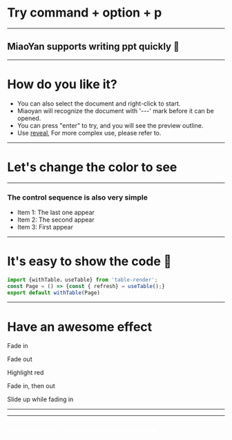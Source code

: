 # Try command + option + p
---
## MiaoYan supports writing ppt quickly 🎉
---
# How do you like it?
- You can also select the document and right-click  to start.
- Miaoyan will recognize the document with '---' mark before it can be opened.
- You can press "enter" to try, and you will see the preview outline.
- Use [reveal](https://revealjs.com/markdown/), For more complex use, please refer to.
---
<!-- .slide: data-background="#F8CB9E" -->
# Let's change the color to see
---
### The control sequence is also very simple
- Item 1: The last one appear <!-- .element: class="fragment" data-fragment-index="3" -->
- Item 2: The second appear <!-- .element: class="fragment" data-fragment-index="2" -->
- Item 3: First appear <!-- .element: class="fragment" data-fragment-index="1" -->
---
# It's easy to show the code 
```js [1|2-4|5]
import {withTable，useTable} from 'table-render';
const Page = () => {const { refresh} = useTable();}
export default withTable(Page)
```
---
# Have an awesome effect
<p class="fragment">Fade in</p>
<p class="fragment fade-out">Fade out</p>
<p class="fragment highlight-red">Highlight red</p>
<p class="fragment fade-in-then-out">Fade in, then out</p>
<p class="fragment fade-up">Slide up while fading in</p>

---
<!-- .slide: data-background-iframe="https://miaoyan.app/" -->
<!-- .slide: data-background-interactive -->
---
<!-- .slide: data-background-gradient="radial-gradient(#36563C, #4A674F)" -->
<h3 style="color:#fff">Hope can help you write wonderful words❤️</h3>